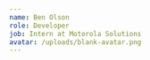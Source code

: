 ```yaml
---
name: Ben Olson
role: Developer
job: Intern at Motorola Solutions
avatar: /uploads/blank-avatar.png
---
```

